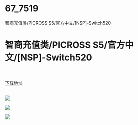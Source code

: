# 67_7519
智商充值类/PICROSS S5/官方中文/[NSP]-Switch520
# 智商充值类/PICROSS S5/官方中文/[NSP]-Switch520
 <br/></br>
[下载地址](https://www.switch520.cc/article/7519 "下载地址")
<br/></br>

<p><span><strong><img src="https://www.switch520.cc/muke_img/upload_art_editor_20201127-1_3a696f7590d64216eb09296a8bb8d995.jpg"></strong></span></p>
<p><span><strong><img src="https://www.switch520.cc/muke_img/upload_art_editor_20201127-1_181da4607bea3b3ac994e3272f4efb94.jpg"></strong></span></p>
<p><span><strong><img src="https://www.switch520.cc/muke_img/upload_art_editor_20201127-1_75826771af48d4577f7363c0fc56ba19.jpg"></strong></span></p>
<p></p>
<p></p>
